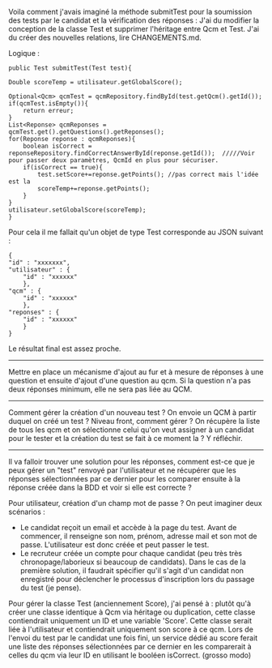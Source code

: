 Voila comment j'avais imaginé la méthode submitTest pour la soumission des tests par le candidat et la vérification des réponses :
J'ai du modifier la conception de la classe Test et supprimer l'héritage entre Qcm et Test. J'ai du créer des nouvelles relations, lire CHANGEMENTS.md.

Logique :

    public Test submitTest(Test test){

	Double scoreTemp = utilisateur.getGlobalScore();
	
	Optional<Qcm> qcmTest = qcmRepository.findById(test.getQcm().getId());
	if(qcmTest.isEmpty()){
		return erreur;
	}
	List<Reponse> qcmReponses = qcmTest.get().getQuestions().getReponses();
	for(Reponse reponse : qcmReponses){
		boolean isCorrect = reponseRepository.findCorrectAnswerById(reponse.getId());  /////Voir pour passer deux paramètres, QcmId en plus pour sécuriser.
		if(isCorrect == true){
			test.setScore+=reponse.getPoints(); //pas correct mais l'idée est la
			scoreTemp+=reponse.getPoints();
		}
	}
	utilisateur.setGlobalScore(scoreTemp);
    }

Pour cela il me fallait qu'un objet de type Test corresponde au JSON suivant :

    {
	"id" : "xxxxxxx",
	"utilisateur" : {
		"id" : "xxxxxx"
	    },
	"qcm" : {
		"id" : "xxxxxx"
	    },
	"reponses" : {
		"id" : "xxxxxx"
	    }
    }

Le résultat final est assez proche.

---
Mettre en place un mécanisme d'ajout au fur et à mesure de réponses à une question et ensuite d'ajout d'une question au qcm.
Si la question n'a pas deux réponses minimum, elle ne sera pas liée au QCM.

---
Comment gérer la création d'un nouveau test ? On envoie un QCM à partir duquel on créé un test ?
Niveau front, comment gérer ? On récupère la liste de tous les qcm et on sélectionne celui qu'on veut assigner à un candidat pour le tester
et la création du test se fait à ce moment la ? Y réfléchir.

---
Il va falloir trouver une solution pour les réponses, comment est-ce que je peux gérer un "test" renvoyé
par l'utilisateur et ne récupérer que les réponses sélectionnées par ce dernier pour les comparer ensuite à la réponse
créée dans la BDD et voir si elle est correcte ?

Pour utilisateur, création d'un champ mot de passe ? On peut imaginer deux scénarios :
- Le candidat reçoit un email et accède à la page du test. Avant de commencer, il renseigne son nom, prénom, adresse mail et son mot de passe. L'utilisateur est donc créée et peut passer le test.
- Le recruteur créée un compte pour chaque candidat (peu très très chronopage/laborieux si beaucoup de candidats).
Dans le cas de la première solution, il faudrait spécifier qu'il s'agit d'un candidat non enregistré pour déclencher le processus d'inscription lors du passage du test (je pense).

Pour gérer la classe Test (anciennement Score), j'ai pensé à :
plutôt qu'à créer une classe identique à Qcm via héritage ou duplication, cette classe contiendrait uniquement un ID et une variable 'Score'.
Cette classe serait liée à l'utilisateur et contiendrait uniquement son score à ce qcm. Lors de l'envoi du test par
le candidat une fois fini, un service dédié au score ferait une liste des réponses sélectionnées par ce dernier
en les comparerait à celles du qcm via leur ID en utilisant le booléen isCorrect. (grosso modo)
